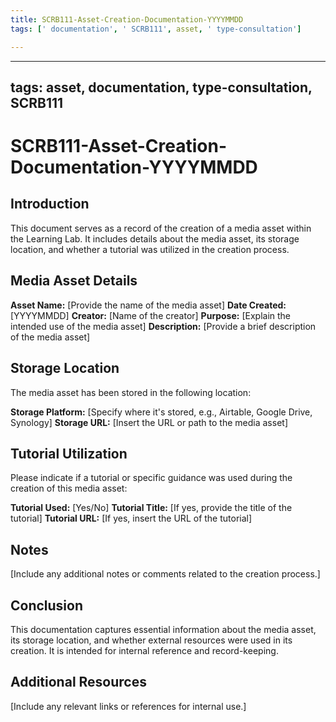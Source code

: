 ```yaml
---
title: SCRB111-Asset-Creation-Documentation-YYYYMMDD
tags: [' documentation', ' SCRB111', asset, ' type-consultation']

---
```


---
tags: asset, documentation, type-consultation, SCRB111
---

# SCRB111-Asset-Creation-Documentation-YYYYMMDD

## Introduction
This document serves as a record of the creation of a media asset within the Learning Lab. It includes details about the media asset, its storage location, and whether a tutorial was utilized in the creation process.

## Media Asset Details

**Asset Name:** [Provide the name of the media asset]
**Date Created:** [YYYYMMDD]
**Creator:** [Name of the creator]
**Purpose:** [Explain the intended use of the media asset]
**Description:** [Provide a brief description of the media asset]

## Storage Location
The media asset has been stored in the following location:

**Storage Platform:** [Specify where it's stored, e.g., Airtable, Google Drive, Synology]
**Storage URL:** [Insert the URL or path to the media asset]

## Tutorial Utilization
Please indicate if a tutorial or specific guidance was used during the creation of this media asset:

**Tutorial Used:** [Yes/No]
**Tutorial Title:** [If yes, provide the title of the tutorial]
**Tutorial URL:** [If yes, insert the URL of the tutorial]

## Notes
[Include any additional notes or comments related to the creation process.]

## Conclusion
This documentation captures essential information about the media asset, its storage location, and whether external resources were used in its creation. It is intended for internal reference and record-keeping.

## Additional Resources
[Include any relevant links or references for internal use.]